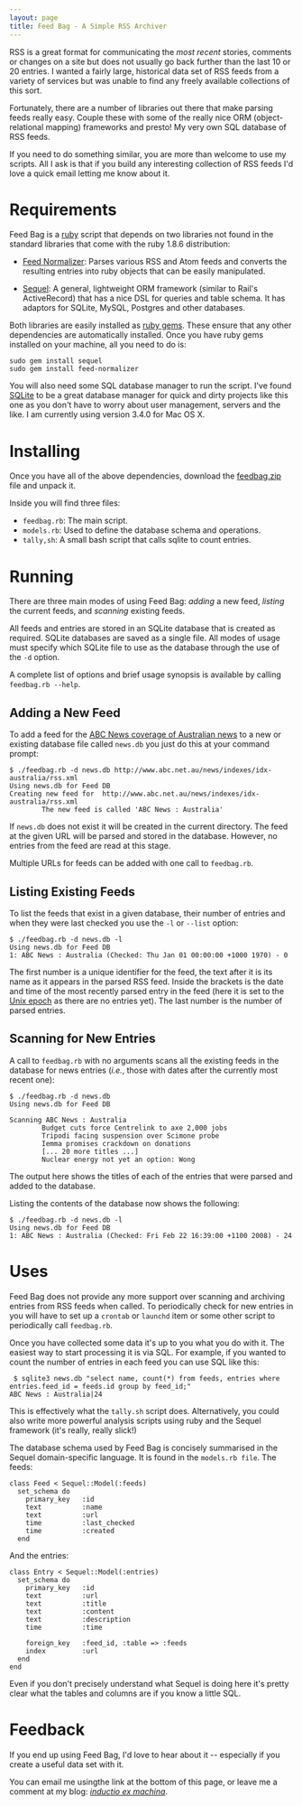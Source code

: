 ```yaml
---
layout: page
title: Feed Bag - A Simple RSS Archiver
---
```


RSS is a great format for communicating the _most recent_ stories, comments or
changes on a site but does not usually go back further than the last 10 or 20
entries. I wanted a fairly large, historical data set of RSS feeds from a
variety of services but was unable to find any freely available collections of
this sort.

Fortunately, there are a number of libraries out there that make parsing feeds
really easy. Couple these with some of the really nice ORM (object-relational 
mapping) frameworks and presto! My very own SQL database of RSS feeds.

If you need to do something similar, you are more than welcome to use my 
scripts. All I ask is that if you build any interesting collection of RSS feeds
I'd love a quick email letting me know about it.

Requirements
============
Feed Bag is a [ruby][] script that depends on two libraries not found in the
standard libraries that come with the ruby 1.8.6 distribution:

[ruby]: http://ruby-lang.org

*	[Feed Normalizer][]: Parses various RSS and Atom feeds and converts
	the resulting entries into ruby objects that can be easily manipulated.

[feed normalizer]: http://feed-normalizer.rubyforge.org/

*	[Sequel][]: A general, lightweight ORM framework (similar to Rail's
	ActiveRecord) that has a nice DSL for queries and table schema. It
	has adaptors for SQLite, MySQL, Postgres and other databases.

[sequel]: http://sequel.rubyforge.org/

Both libraries are easily installed as [ruby gems][]. These ensure that any
other dependencies are automatically installed. Once you have ruby gems 
installed on your machine, all you need to do is:

	sudo gem install sequel
	sudo gem install feed-normalizer

[ruby gems]: http://www.rubygems.org/

You will also need some SQL database manager to run the script. I've found 
[SQLite][] to be a great database manager for quick and dirty projects like this
one as you don't have to worry about user management, servers and the like.
I am currently using version 3.4.0 for Mac OS X. 

[sqlite]: http://www.sqlite.org/

Installing
==========
Once you have all of the above dependencies, download the [feedbag.zip][] file
and unpack it. 

[feedbag.zip]: /~mreid/files/code/feedbag.zip

Inside you will find three files:

*	`feedbag.rb`: 	The main script.
*	`models.rb`:	Used to define the database schema and operations.
*	`tally,sh`:		A small bash script that calls sqlite to count entries.

Running
=======
There are three main modes of using Feed Bag: _adding_ a new feed, _listing_ the
current feeds, and _scanning_ existing feeds.

All feeds and entries are stored in an SQLite database that is created as 
required. SQLite databases are saved as a single file. All modes of usage must 
specify which SQLite file to use as the database through the use of the `-d`
option.

A complete list of options and brief usage synopsis is available by calling
`feedbag.rb --help`.

Adding a New Feed
-----------------
To add a feed for the [ABC News coverage of Australian news][abc] to a new
or existing database file called `news.db` you just do this at your command
prompt:

	$ ./feedbag.rb -d news.db http://www.abc.net.au/news/indexes/idx-australia/rss.xml
	Using news.db for Feed DB
	Creating new feed for  http://www.abc.net.au/news/indexes/idx-australia/rss.xml
	        The new feed is called 'ABC News : Australia'

If `news.db` does not exist it will be created in the current directory. The 
feed at the given URL will be parsed and stored in the database. However, no
entries from the feed are read at this stage.

Multiple URLs for feeds can be added with one call to `feedbag.rb`.

[abc]: http://www.abc.net.au/news/

Listing Existing Feeds
----------------------
To list the feeds that exist in a given database, their number of entries and
when they were last checked you use the `-l` or `--list` option:

	$ ./feedbag.rb -d news.db -l
	Using news.db for Feed DB
	1: ABC News : Australia (Checked: Thu Jan 01 00:00:00 +1000 1970) - 0

The first number is a unique identifier for the feed, the text after it is its
name as it appears in the parsed RSS feed. Inside the brackets is the date and 
time of the most recently parsed entry in the feed (here it is set to the [Unix 
epoch] as there are no entries yet). The last number is the number of parsed
entries.

[unix epoch]: http://en.wikipedia.org/wiki/Epoch_%28reference_date%29#Computing

Scanning for New Entries
------------------------
A call to `feedbag.rb` with no arguments scans all the existing feeds in the 
database for news entries (_i.e._, those with dates after the currently most
recent one):

	$ ./feedbag.rb -d news.db
	Using news.db for Feed DB
		
	Scanning ABC News : Australia
	        Budget cuts force Centrelink to axe 2,000 jobs
	        Tripodi facing suspension over Scimone probe
	        Iemma promises crackdown on donations
			[... 20 more titles ...]
	        Nuclear energy not yet an option: Wong

The output here shows the titles of each of the entries that were parsed and
added to the database.

Listing the contents of the database now shows the following:

	$ ./feedbag.rb -d news.db -l
	Using news.db for Feed DB
	1: ABC News : Australia (Checked: Fri Feb 22 16:39:00 +1100 2008) - 24

Uses
====
Feed Bag does not provide any more support over scanning and archiving entries
from RSS feeds when called. To periodically check for new entries in you will
have to set up a `crontab` or `launchd` item or some other script to 
periodically call `feedbag.rb`.

Once you have collected some data it's up to you what you do with it. The 
easiest way to start processing it is via SQL. For example, if you wanted to
count the number of entries in each feed you can use SQL like this:

	 $ sqlite3 news.db "select name, count(*) from feeds, entries where entries.feed_id = feeds.id group by feed_id;"
	ABC News : Australia|24
	
This is effectively what the `tally.sh` script does. Alternatively, you could
also write more powerful analysis scripts using ruby and the Sequel framework
(it's really, really slick!)

The database schema used by Feed Bag is concisely summarised in the Sequel 
domain-specific language. It is found in the `models.rb file`. The feeds:

	class Feed < Sequel::Model(:feeds)
	  set_schema do
	    primary_key   :id
	    text          :name
	    text          :url
	    time          :last_checked
	    time          :created
	  end

And the entries:

	class Entry < Sequel::Model(:entries)
	  set_schema do
	    primary_key   :id
	    text          :url
	    text          :title
	    text          :content
	    text          :description
	    time          :time

	    foreign_key   :feed_id, :table => :feeds
	    index         :url
	  end
	end

Even if you don't precisely understand what Sequel is doing here it's pretty 
clear what the tables and columns are if you know a little SQL.

Feedback
========
If you end up using Feed Bag, I'd love to hear about it -- especially if you 
create a useful data set with it. 

You can email me usingthe link at the bottom of this page, or leave me a comment
at my blog: _[inductio ex machina][]_.

[inductio ex machina]: http://conflate.net/inductio/
